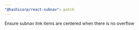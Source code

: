 ```yaml
---
"@hashicorp/react-subnav": patch
---
```


Ensure subnav link items are centered when there is no overflow
